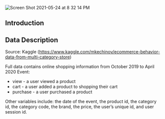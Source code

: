 ![Screen Shot 2021-05-24 at 8 32 14 PM](https://user-images.githubusercontent.com/54850909/119426627-2cc08a00-bccf-11eb-9e4c-56e267b67707.png)


## Introduction

## Data Description

Source: Kaggle (https://www.kaggle.com/mkechinov/ecommerce-behavior-data-from-multi-category-store)

Full data contains online shopping information from October 2019 to April 2020 
Event:
* view - a user viewed a product
* cart - a user added a product to shopping their cart
* purchase - a user purchased a product

Other variables include: the date of the event, the product id, the category id, the category code, the brand, the price, the user’s unique id, and user session id.
